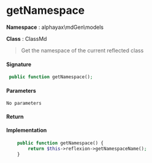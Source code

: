 
# getNamespace

**Namespace**  : alphayax\mdGen\models

**Class** : ClassMd


> Get the namespace of the current reflected class


#### Signature

```php
 public function getNamespace();
```

#### Parameters

    No parameters

#### Return


#### Implementation

```php
    public function getNamespace() {
        return $this->reflexion->getNamespaceName();
    }

```

